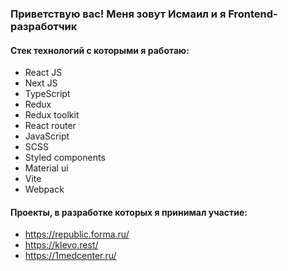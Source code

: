 ### Приветствую вас! Меня зовут Исмаил и я Frontend-разработчик

#### Стек технологий с которыми я работаю:
- React JS
- Next JS
- TypeScript
- Redux
- Redux toolkit
- React router
- JavaScript
- SCSS
- Styled components
- Material ui
- Vite
- Webpack

#### Проекты, в разработке которых я принимал участие:
- https://republic.forma.ru/
- https://klevo.rest/
- https://1medcenter.ru/


